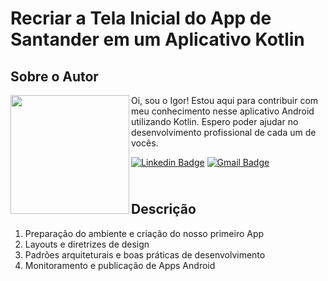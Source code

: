 # Recriar a Tela Inicial do App de Santander em um Aplicativo Kotlin

## Sobre o Autor
<img align="left" width="190" height="190" margin-right="150px" src="https://photos.google.com/share/AF1QipMn8z0l7FfJKhjCZavIsZ56jcTXVVwuzQn6xEeUITao_ch65CJ89PlpqCXMUueDIw/photo/AF1QipMkkbjctb6A-BahT0-fp6HDzirqlPK6GJ7XMO0?key=QnN6bG0zWnh4a1FYTUt0cklITm5jNUNCVmI2SzNR"> Oi, sou o Igor! Estou aqui para contribuir com meu conhecimento nesse aplicativo Android utilizando Kotlin. Espero poder ajudar no desenvolvimento profissional de cada um de vocês.

[![Linkedin Badge](https://img.shields.io/badge/-Igor_Bagliotti-blue?style=flat-square&logo=Linkedin&logoColor=white&link=https://br.linkedin.com/in/igor-rotondo-bagliotti-b1612b69)](https://br.linkedin.com/in/igor-rotondo-bagliotti-b1612b69)  [![Gmail Badge](https://img.shields.io/badge/-igor.bagliotti@gmail.com-c14438?style=flat-square&logo=Gmail&logoColor=white&link=mailto:igor.bagliotti@gmail.com)](mailto:igor.bagliotti@gmail.com)

## <br />Descrição
1. Preparação do ambiente e criação do nosso primeiro App
3. Layouts e diretrizes de design
4. Padrões arquiteturais e boas práticas de desenvolvimento
5. Monitoramento e publicação de Apps Android
